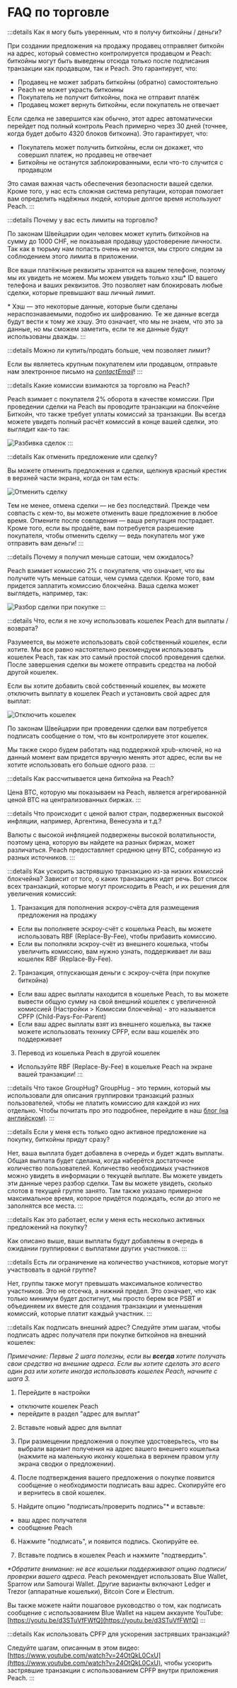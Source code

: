 # FAQ по торговле

:::details Как я могу быть уверенным, что я получу биткойны / деньги?

При создании предложения на продажу продавец отправляет биткойн на адрес, который совместно контролируется продавцом и Peach: биткойны могут быть выведены отсюда только после подписания транзакции как продавцом, так и Peach. Это гарантирует, что:

- Продавец не может забрать биткойны (обратно) самостоятельно
- Peach не может украсть биткоины
- Покупатель не получит биткойны, пока не отправит платёж
- Продавец может вернуть биткойны, если покупатель не отвечает

Если сделка не завершится как обычно, этот адрес автоматически перейдет под полный контроль Peach примерно через 30 дней (точнее, когда будет добыто 4320 блоков биткоина). Это гарантирует, что:

- Покупатель может получить биткойны, если он докажет, что совершил платеж, но продавец не отвечает
- Биткойны не останутся заблокированными, если что-то случится с продавцом

Это самая важная часть обеспечения безопасности вашей сделки. Кроме того, у нас есть сложная система репутации, которая помогает вам определить надёжных людей, которые долгое время используют Peach.
:::

:::details Почему у вас есть лимиты на торговлю?

По законам Швейцарии один человек может купить биткойнов на сумму до 1000 CHF, не показывая продавцу удостоверение личности. Так как в тюрьму нам попасть очень не хочется, мы строго следим за соблюдением этого лимита в приложении.

Все ваши платёжные реквизиты хранятся на вашем телефоне, поэтому мы их увидеть не можем. Мы можем увидеть только хэш\* ID вашего телефона и ваших реквизитов. Это позволяет нам блокировать любые сделки, которые превышают ваш личный лимит.

\* Хэш — это некоторые данные, которые были сделаны нераспознаваемыми, подобно их шифрованию. Те же данные всегда будут вести к тому же хэшу. Это означает, что мы не знаем, что это за данные, но мы сможем заметить, если те же данные будут использованы дважды.
:::

:::details Можно ли купить/продать больше, чем позволяет лимит?

Если вы являетесь крупным покупателем или продавцом, отправьте нам электронное письмо на [$contactEmail$](mailto:$contactEmail$)!
:::

:::details Какие комиссии взимаются за торговлю на Peach?

Peach взимает с покупателя 2% оборота в качестве комиссии. При проведении сделки на Peach вы проводите транзакции на блокчейне Биткойн, что также требует уплаты комиссий за транзакции. Вы всегда можете увидеть полный расчёт комиссий в конце вашей сделки, это выглядит как-то так:

![Разбивка сделок](/img/faq/trading/TradeBreakdowns.png)
:::

:::details Как отменить предложение или сделку?

Вы можете отменить предложения и сделки, щелкнув красный крестик в верхней части экрана, когда он там есть:

![Отменить сделку](/img/faq/trading/cancel.png)

Тем не менее, отмена сделки — не без последствий. Прежде чем совпасть с кем-то, вы можете отменить ваше предложение в любое время. Отмените после совпадения — ваша репутация пострадает. Кроме того, если вы продаёте, вам потребуется разрешение покупателя, чтобы отменить сделку — ведь покупатель мог уже отправить вам деньги!
:::

:::details Почему я получил меньше сатоши, чем ожидалось?

Peach взимает комиссию 2% с покупателя, что означает, что вы получите чуть меньше сатоши, чем сумма сделки. Кроме того, вам придется заплатить комиссию блокчейна. Ваша сделка может выглядеть, например, так:

![Разбор сделки при покупке](/img/faq/trading/TradeBreakdownBuy.png)
:::

:::details Что, если я не хочу использовать кошелек Peach для выплаты / возврата?

Разумеется, вы можете использовать свой собственный кошелек, если хотите. Мы все равно настоятельно рекомендуем использовать кошелек Peach, так как это самый простой способ проведения сделки. После завершения сделки вы можете отправить средства на любой другой кошелек.

Если вы хотите добавить свой собственный кошелек, вы можете отключить выплату в кошелек Peach и установить свой адрес для выплат:

![Отключить кошелек](/img/faq/trading/disablewallet.png)

По законам Швейцарии при проведении сделки вам потребуется подписать сообщение о том, что вы контролируете этот кошелек.

Мы также скоро будем работать над поддержкой xpub-ключей, но на данный момент вам придется вручную менять этот адрес, если вы не хотите использовать его больше одного раза.
:::

:::details Как рассчитывается цена биткойна на Peach?

Цена BTC, которую мы показываем на Peach, является агрегированной ценой BTC на централизованных биржах.
:::

:::details Что происходит с ценой валют стран, подверженных высокой инфляции, например, Аргентина, Венесуэла и т.д.?

Валюты с высокой инфляцией подвержены высокой волатильности, поэтому цена, которую вы найдете на разных биржах, может различаться. Peach предоставляет среднюю цену BTC, собранную из разных источников.
:::

:::details Как ускорить застрявшую транзакцию из-за низких комиссий блокчейна?
Зависит от того, о каких транзакциях идет речь. Вот список всех транзакций, которые могут происходить в Peach, и их решения для увеличения комиссий:

1. Транзакция для пополнения эскроу-счёта для размещения предложения на продажу
- Если вы пополняете эскроу-счёт с кошелька Peach, вы можете использовать RBF (Replace-By-Fee), чтобы прибавить комиссию.
- Если вы пополняли эскроу-счёт из внешнего кошелька, чтобы увеличить комиссию, вам нужно узнать, поддерживает ли ваш кошелек RBF (Replace-By-Fee).

2. Транзакция, отпускающая деньги с эскроу-счёта (при покупке биткойна)
- Если ваш адрес выплаты находится в кошельке Peach, то вы можете вывести общую сумму на свой внешний кошелек с увеличенной комиссией (Настройки > Комиссии блокчейна) - это называется CPFP (Child-Pays-For-Parent)
- Если ваш адрес выплаты взят из внешнего кошелька, вы также можете использовать технику CPFP, если ваш кошелёк это поддерживает

3. Перевод из кошелька Peach в другой кошелек
- Используйте RBF (Replace-By-Fee) в кошельке Peach на экране вашей транзакции!
:::

:::details Что такое GroupHug?
GroupHug - это термин, который мы использовали для описания группировки транзакций разных пользователей, чтобы не платить комиссию для каждой из них отдельно. Чтобы почитать про это подробнее, перейдите в наш [блог (на английском)](https://peachbitcoin.com/blog/group-hug).
:::

:::details Если у меня есть только одно активное предложение на покупку, биткойны придут сразу?

Нет, ваша выплата будет добавлена в очередь и будет ждать выплаты. Общая выплата будет сделана, когда наберётся достаточное количество пользователей. Количество необходимых участников можно увидеть в информации о текущей выплате. Вы можете увидеть эти данные через разбор сделки.
Там вы можете увидеть, сколько слотов в текущей группе занято. Там также указано примерное максимальное время, которое придётся подождать, если до этого не заполнятся все места.
:::

:::details Как это работает, если у меня есть несколько активных предложений на покупку?

Как описано выше, ваши выплаты будут добавлены в очередь в ожидании группировки с выплатами других участников.
:::

:::details Есть ли ограничение на количество участников, которые могут участвовать в одной группе?

Нет, группы также могут превышать максимальное количество участников. Это не отсечка, а нижний предел. Это означает, что как только минимум будет достигнут, мы просто берем все PSBT и объединяем их вместе для создания транзакции и уменьшения комиссий, которые платит каждый участник.
:::

:::details Как подписать внешний адрес?
Следуйте этим шагам, чтобы подписать адрес получателя при покупке биткойнов на внешний кошелек:

_Примечание: Первые 2 шага полезны, если вы **всегда** хотите получать свои средства на внешние адреса. Если вы хотите сделать это всего один раз или хотите иногда использовать кошелек Peach, начните с шага 3._

1. Перейдите в настройки
  - отключите кошелек Peach
  - перейдите в раздел "адрес для выплат"

2. Вставьте новый адрес для выплат

3. При размещении предложения о покупке удостоверьтесь, что вы выбрали вариант получения на адрес вашего внешнего кошелька (нажмите на маленькую иконку кошелька в верхнем правом углу экрана сводки о предложении).

4. После подтверждения вашего предложения о покупке появится сообщение о необходимости подписать ваш адрес. Скопируйте его и вернитесь в свой кошелек.

5. Найдите опцию "подписать/проверить подпись"* и вставьте:
  - ваш адрес получателя
  - сообщение Peach

6. Нажмите "подписать", и появится подпись. Скопируйте ее.

7. Вставьте подпись в кошелек Peach и нажмите "подтвердить".

_*Обратите внимание: не все кошельки поддерживают опцию подписи/проверки вашего адреса._ Peach рекомендует использовать Blue Wallet, Sparrow или Samourai Wallet. Другие варианты включают Ledger и Trezor (аппаратные кошельки), Bitcoin Core и Electrum.

Вы также можете найти пошаговое руководство о том, как подписать сообщение с использованием Blue Wallet на нашем аккаунте YouTube: [https://youtu.be/d3STuVfFWfQ](https://youtu.be/d3STuVfFWfQ)
:::

:::details Как использовать CPFP для ускорения застрявших транзакций?

Следуйте шагам, описанным в этом видео: [https://www.youtube.com/watch?v=24OtQkL0CxU](https://www.youtube.com/watch?v=24OtQkL0CxU), чтобы ускорить застрявшие транзакции с использованием CPFP внутри приложения Peach.
:::
